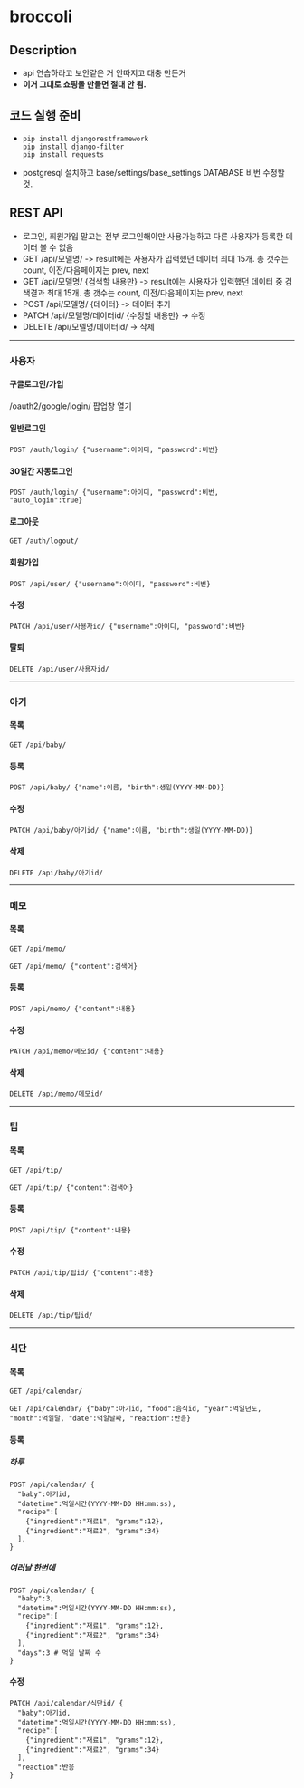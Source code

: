 # broccoli
## Description
- api 연습하라고 보안같은 거 안따지고 대충 만든거
- **이거 그대로 쇼핑몰 만들면 절대 안 됨.**

## 코드 실행 준비
- ```
  pip install djangorestframework
  pip install django-filter
  pip install requests
  ```
- postgresql 설치하고 base/settings/base_settings DATABASE 비번 수정할 것.

## REST API
- 로그인, 회원가입 말고는 전부 로그인해야만 사용가능하고 다른 사용자가 등록한 데이터 볼 수 없음
- GET /api/모델명/ -> result에는 사용자가 입력했던 데이터 최대 15개. 총 갯수는 count, 이전/다음페이지는 prev, next
- GET /api/모델명/ {검색할 내용만} -> result에는 사용자가 입력했던 데이터 중 검색결과 최대 15개. 총 갯수는 count, 이전/다음페이지는 prev, next
- POST /api/모델명/ {데이터} -> 데이터 추가
- PATCH /api/모델명/데이터id/ {수정할 내용만} -> 수정
- DELETE /api/모델명/데이터id/ -> 삭제

---
### 사용자
#### 구글로그인/가입
/oauth2/google/login/ 팝업창 열기
#### 일반로그인
```
POST /auth/login/ {"username":아이디, "password":비번}
```
#### 30일간 자동로그인
```
POST /auth/login/ {"username":아이디, "password":비번, "auto_login":true}
```
#### 로그아웃
```
GET /auth/logout/
```
#### 회원가입
```
POST /api/user/ {"username":아이디, "password":비번}
```
#### 수정
```
PATCH /api/user/사용자id/ {"username":아이디, "password":비번}
```
#### 탈퇴
```
DELETE /api/user/사용자id/
```

---
### 아기
#### 목록
```
GET /api/baby/
```
#### 등록
```
POST /api/baby/ {"name":이름, "birth":생일(YYYY-MM-DD)}
```
#### 수정
```
PATCH /api/baby/아기id/ {"name":이름, "birth":생일(YYYY-MM-DD)}
```
#### 삭제
```
DELETE /api/baby/아기id/
```

---
### 메모
#### 목록
```
GET /api/memo/
```
```
GET /api/memo/ {"content":검색어}
```
#### 등록
```
POST /api/memo/ {"content":내용}
```
#### 수정
```
PATCH /api/memo/메모id/ {"content":내용}
```
#### 삭제
```
DELETE /api/memo/메모id/
```

---
### 팁
#### 목록
```
GET /api/tip/
```
```
GET /api/tip/ {"content":검색어}
```
#### 등록
```
POST /api/tip/ {"content":내용}
```
#### 수정
```
PATCH /api/tip/팁id/ {"content":내용}
```
#### 삭제
```
DELETE /api/tip/팁id/
```

---
### 식단
#### 목록
```
GET /api/calendar/
```
```
GET /api/calendar/ {"baby":아기id, "food":음식id, "year":먹일년도, "month":먹일달, "date":먹일날짜, "reaction":반응}
```
#### 등록
##### 하루
```
POST /api/calendar/ {
  "baby":아기id,
  "datetime":먹일시간(YYYY-MM-DD HH:mm:ss),
  "recipe":[
    {"ingredient":"재료1", "grams":12},
    {"ingredient":"재료2", "grams":34}
  ],
}
```
##### 여러날 한번에
```
POST /api/calendar/ {
  "baby":3,
  "datetime":먹일시간(YYYY-MM-DD HH:mm:ss),
  "recipe":[
    {"ingredient":"재료1", "grams":12},
    {"ingredient":"재료2", "grams":34}
  ],
  "days":3 # 먹일 날짜 수
}
```
#### 수정
```
PATCH /api/calendar/식단id/ {
  "baby":아기id,
  "datetime":먹일시간(YYYY-MM-DD HH:mm:ss),
  "recipe":[
    {"ingredient":"재료1", "grams":12},
    {"ingredient":"재료2", "grams":34}
  ],
  "reaction":반응
}
```
